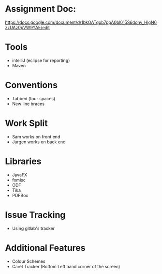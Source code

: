 # Assignment Doc: 
 https://docs.google.com/document/d/1bkOATqob7ppA0bl015S6donv_HlgN6zzUAz0pVW9YAE/edit

# Tools
 - intelliJ (eclipse for reporting)
 - Maven

# Conventions
  - Tabbed (four spaces)
  - New line braces

# Work Split
  - Sam works on front end
  - Jurgen works on back end

# Libraries
 - JavaFX
 - fxmisc
 - ODF
 - Tika
 - PDFBox

# Issue Tracking
 - Using gitlab's tracker

# Additional Features
 - Colour Schemes
 - Caret Tracker (Bottom Left hand corner of the screen)
 